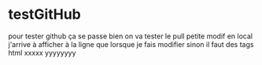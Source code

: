# testGitHub
pour tester github
ça se passe bien
on va  tester le pull
petite modif en local
j'arrive à afficher à la ligne que lorsque je fais modifier sinon il faut des tags html
xxxxx
yyyyyyyy
